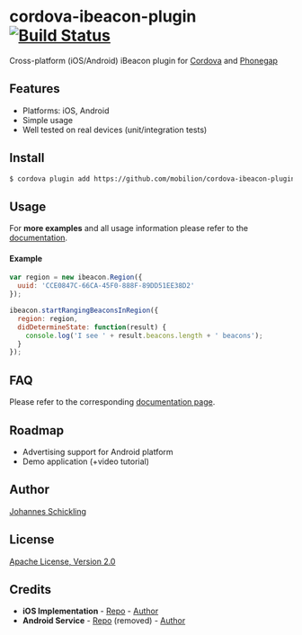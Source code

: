 cordova-ibeacon-plugin [![Build Status](http://img.shields.io/travis/mobilion/cordova-ibeacon-plugin.svg?style=flat)](https://travis-ci.org/mobilion/cordova-ibeacon-plugin)
======================

Cross-platform (iOS/Android) iBeacon plugin for [Cordova](http://cordova.apache.org/) and [Phonegap](http://phonegap.com/)

## Features

* Platforms: iOS, Android
* Simple usage
* Well tested on real devices (unit/integration tests)

## Install

```sh
$ cordova plugin add https://github.com/mobilion/cordova-ibeacon-plugin.git
```

## Usage

For __more examples__ and all usage information please refer to the [documentation](https://github.com/mobilion/cordova-ibeacon-plugin/tree/master/doc).

#### Example

```js
var region = new ibeacon.Region({
  uuid: 'CCE0847C-66CA-45F0-888F-89DD51EE38D2'
});

ibeacon.startRangingBeaconsInRegion({
  region: region,
  didDetermineState: function(result) {
    console.log('I see ' + result.beacons.length + ' beacons');
  }
});
```

## FAQ

Please refer to the corresponding [documentation page](https://github.com/mobilion/cordova-ibeacon-plugin/tree/master/doc/FAQ.md).

## Roadmap

* Advertising support for Android platform
* Demo application (+video tutorial)

## Author

[Johannes Schickling](https://github.com/schickling)

## License

[Apache License, Version 2.0](http://opensource.org/licenses/Apache-2.0)

## Credits

* **iOS Implementation** - [Repo](https://github.com/petermetz/cordova-plugin-ibeacon) - [Author]()
* **Android Service** - [Repo](https://github.com/RadiusNetworks/android-ibeacon-service) (removed) - [Author](http://www.radiusnetworks.com/)